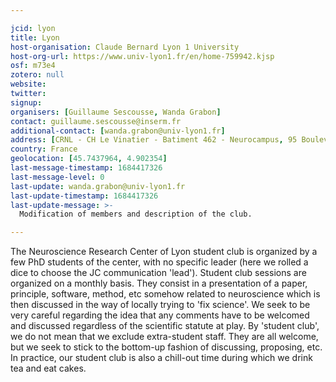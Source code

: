 ```yaml
---

jcid: lyon
title: Lyon
host-organisation: Claude Bernard Lyon 1 University
host-org-url: https://www.univ-lyon1.fr/en/home-759942.kjsp
osf: m73e4
zotero: null
website: 
twitter: 
signup: 
organisers: [Guillaume Sescousse, Wanda Grabon]
contact: guillaume.sescousse@inserm.fr
additional-contact: [wanda.grabon@univ-lyon1.fr]
address: [CRNL - CH Le Vinatier - Batiment 462 - Neurocampus, 95 Boulevard Pinel, 69500 Bron]
country: France
geolocation: [45.7437964, 4.902354]
last-message-timestamp: 1684417326
last-message-level: 0
last-update: wanda.grabon@univ-lyon1.fr
last-update-timestamp: 1684417326
last-update-message: >-
  Modification of members and description of the club.

---
```


The Neuroscience Research Center of Lyon  student club is organized by a few PhD students of the center, with no specific leader (here we rolled a dice to choose the JC communication 'lead'). Student club sessions are
organized on a monthly basis. They consist in a presentation of a paper, principle, software, method, etc somehow related to neuroscience which is then discussed in the way of locally trying to 'fix science'. 
We seek to be very careful regarding the idea that any comments have to be welcomed and discussed regardless of the scientific statute at play. By 'student club', we do not mean that we exclude extra-student staff. 
They are all welcome, but we seek to stick to the bottom-up fashion of discussing, proposing, etc. In practice, our student club is also a chill-out time during which we drink tea and eat cakes.
